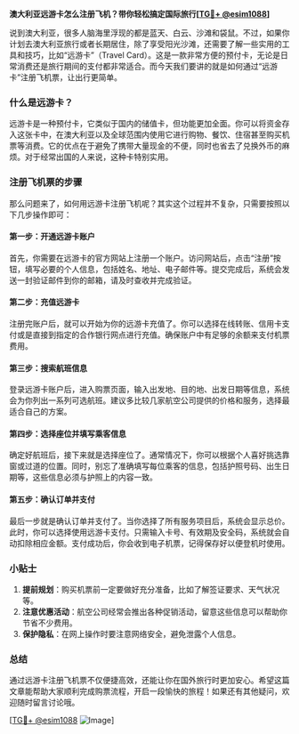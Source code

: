 **澳大利亚远游卡怎么注册飞机？带你轻松搞定国际旅行[[TG💪+ @esim1088](https://t.me/s/esim1088)]**

说到澳大利亚，很多人脑海里浮现的都是蓝天、白云、沙滩和袋鼠。不过，如果你计划去澳大利亚旅行或者长期居住，除了享受阳光沙滩，还需要了解一些实用的工具和技巧，比如“远游卡”（Travel Card）。这是一款非常方便的预付卡，无论是日常消费还是旅行期间的支付都非常适合。而今天我们要讲的就是如何通过“远游卡”注册飞机票，让出行更简单。

### 什么是远游卡？

远游卡是一种预付卡，它类似于国内的储值卡，但功能更加全面。你可以将资金存入这张卡中，在澳大利亚以及全球范围内使用它进行购物、餐饮、住宿甚至购买机票等消费。它的优点在于避免了携带大量现金的不便，同时也省去了兑换外币的麻烦。对于经常出国的人来说，这种卡特别实用。

### 注册飞机票的步骤

那么问题来了，如何用远游卡注册飞机呢？其实这个过程并不复杂，只需要按照以下几步操作即可：

#### 第一步：开通远游卡账户

首先，你需要在远游卡的官方网站上注册一个账户。访问网站后，点击“注册”按钮，填写必要的个人信息，包括姓名、地址、电子邮件等。提交完成后，系统会发送一封验证邮件到你的邮箱，请及时查收并完成验证。

#### 第二步：充值远游卡

注册完账户后，就可以开始为你的远游卡充值了。你可以选择在线转账、信用卡支付或是直接到指定的合作银行网点进行充值。确保账户中有足够的余额来支付机票费用。

#### 第三步：搜索航班信息

登录远游卡账户后，进入购票页面，输入出发地、目的地、出发日期等信息，系统会为你列出一系列可选航班。建议多比较几家航空公司提供的价格和服务，选择最适合自己的方案。

#### 第四步：选择座位并填写乘客信息

确定好航班后，接下来就是选择座位了。通常情况下，你可以根据个人喜好挑选靠窗或过道的位置。同时，别忘了准确填写每位乘客的信息，包括护照号码、出生日期等，这些信息必须与护照上的内容一致。

#### 第五步：确认订单并支付

最后一步就是确认订单并支付了。当你选择了所有服务项目后，系统会显示总价。此时，你可以选择使用远游卡支付。只需输入卡号、有效期及安全码，系统就会自动扣除相应金额。支付成功后，你会收到电子机票，记得保存好以便登机时使用。

### 小贴士

1. **提前规划**：购买机票前一定要做好充分准备，比如了解签证要求、天气状况等。
2. **注意优惠活动**：航空公司经常会推出各种促销活动，留意这些信息可以帮助你节省不少费用。
3. **保护隐私**：在网上操作时要注意网络安全，避免泄露个人信息。

### 总结

通过远游卡注册飞机票不仅便捷高效，还能让你在国外旅行时更加安心。希望这篇文章能帮助大家顺利完成购票流程，开启一段愉快的旅程！如果还有其他疑问，欢迎随时留言讨论哦。

[[TG💪+ @esim1088](https://t.me/s/esim1088) ![Image](https://i.postimg.cc/4NQfJmqS/Snipaste-2025-05-13-00-14-12.png)]